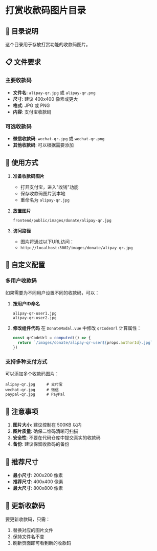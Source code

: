 # 打赏收款码图片目录

## 📁 目录说明
这个目录用于存放打赏功能的收款码图片。

## 📋 文件要求

### 主要收款码
- **文件名**: `alipay-qr.jpg` 或 `alipay-qr.png`
- **尺寸**: 建议 400x400 像素或更大
- **格式**: JPG 或 PNG
- **内容**: 支付宝收款码

### 可选收款码
- **微信收款码**: `wechat-qr.jpg` 或 `wechat-qr.png`
- **其他收款码**: 可以根据需要添加

## 🎯 使用方式

1. **准备收款码图片**
   - 打开支付宝，进入"收钱"功能
   - 保存收款码图片到本地
   - 重命名为 `alipay-qr.jpg`

2. **放置图片**
   ```
   frontend/public/images/donate/alipay-qr.jpg
   ```

3. **访问路径**
   - 图片将通过以下URL访问：
   - `http://localhost:3002/images/donate/alipay-qr.jpg`

## 🔧 自定义配置

### 多用户收款码
如果需要为不同用户设置不同的收款码，可以：

1. **按用户ID命名**
   ```
   alipay-qr-user1.jpg
   alipay-qr-user2.jpg
   ```

2. **修改组件代码**
   在 `DonateModal.vue` 中修改 `qrCodeUrl` 计算属性：
   ```javascript
   const qrCodeUrl = computed(() => {
     return `/images/donate/alipay-qr-user${props.authorId}.jpg`
   })
   ```

### 支持多种支付方式
可以添加多个收款码图片：
```
alipay-qr.jpg     # 支付宝
wechat-qr.jpg     # 微信
paypal-qr.jpg     # PayPal
```

## 📝 注意事项

1. **图片大小**: 建议控制在 500KB 以内
2. **图片质量**: 确保二维码清晰可扫描
3. **安全性**: 不要在代码仓库中提交真实的收款码
4. **备份**: 建议保留收款码的备份

## 🎨 推荐尺寸

- **最小尺寸**: 200x200 像素
- **推荐尺寸**: 400x400 像素
- **最大尺寸**: 800x800 像素

## 🔄 更新收款码

要更新收款码，只需：
1. 替换对应的图片文件
2. 保持文件名不变
3. 刷新页面即可看到新的收款码
